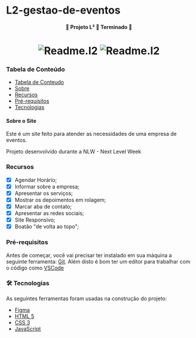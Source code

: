 # L2-gestao-de-eventos

<h4 align="center"> 
	🚧  Projeto L² 🚀 Terminado  🚧
</h4>
<h1 align="center">
    <img alt="Readme.l2" src="assets\gifs\l²1200.gif">
    <img alt="Readme.l2" src="assets\gifs\l²360.gif">
</h1>
<h3> Tabela de Conteúdo </h3>

   * [Tabela de Conteudo](#tabela-de-conteudo)
   * [Sobre](#Sobre)
   * [Recursos](#recursos)
   * [Pré-requisitos](#pré-requisitos)
   * [Tecnologias](#tecnologias)

<div id="Sobre">
    <h4> Sobre o Site </h4>
    <p>Este é um site feito para atender as necessidades de uma empresa de eventos.</p> 
    <p>Projeto desenvolvido durante a NLW - Next Level Week</p>
</div>


### Recursos

- [x] Agendar Horário;
- [x] Informar sobre a empresa;
- [x] Apresentar os serviços;
- [x] Mostrar os depoimentos em rolagem;
- [x] Marcar aba de contato;
- [x] Apresentar as redes sociais;
- [x] Site Responsivo;
- [x] Boatão "de volta ao topo";

### Pré-requisitos

Antes de começar, você vai precisar ter instalado em sua máquina a seguinte ferramenta:
[Git](https://git-scm.com). 
Além disto é bom ter um editor para trabalhar com o código como [VSCode](https://code.visualstudio.com/)

### 🛠 Tecnologias

As seguintes ferramentas foram usadas na construção do projeto:

- [Figma](https://www.figma.com/)
- [HTML 5](https://devdocs.io/html/)
- [CSS 3](https://developer.mozilla.org/pt-BR/docs/Web/CSS/Reference)
- [JavaScript](https://developer.mozilla.org/pt-BR/docs/Web/JavaScript)


